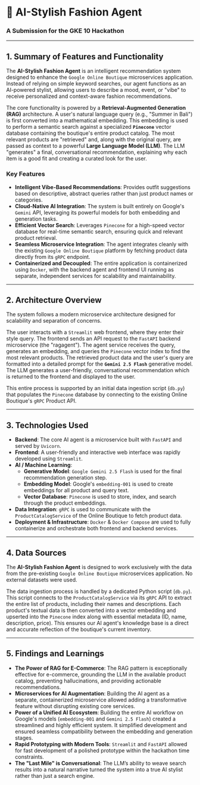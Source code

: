# 🤖 AI-Stylish Fashion Agent

### A Submission for the GKE 10 Hackathon

---

## 1. Summary of Features and Functionality

The **AI-Stylish Fashion Agent** is an intelligent recommendation system designed to enhance the `Google Online Boutique` microservices application. Instead of relying on simple keyword searches, our agent functions as an AI-powered stylist, allowing users to describe a mood, event, or "vibe" to receive personalized and context-aware fashion recommendations.

The core functionality is powered by a **Retrieval-Augmented Generation (RAG)** architecture. A user's natural language query (e.g., "Summer in Bali") is first converted into a mathematical embedding. This embedding is used to perform a semantic search against a specialized **`Pinecone`** vector database containing the boutique's entire product catalog. The most relevant products are "retrieved" and, along with the original query, are passed as context to a powerful **Large Language Model (LLM)**. The LLM "generates" a final, conversational recommendation, explaining why each item is a good fit and creating a curated look for the user.

### Key Features

* **Intelligent Vibe-Based Recommendations**: Provides outfit suggestions based on descriptive, abstract queries rather than just product names or categories.
* **Cloud-Native AI Integration**: The system is built entirely on Google's `Gemini` API, leveraging its powerful models for both embedding and generation tasks.
* **Efficient Vector Search**: Leverages `Pinecone` for a high-speed vector database for real-time semantic search, ensuring quick and relevant product retrieval.
* **Seamless Microservice Integration**: The agent integrates cleanly with the existing `Google Online Boutique` platform by fetching product data directly from its `gRPC` endpoint.
* **Containerized and Decoupled**: The entire application is containerized using `Docker`, with the backend agent and frontend UI running as separate, independent services for scalability and maintainability.

---

## 2. Architecture Overview

The system follows a modern microservice architecture designed for scalability and separation of concerns.

The user interacts with a `Streamlit` web frontend, where they enter their style query. The frontend sends an API request to the `FastAPI` backend microservice (the "ragagent"). The agent service receives the query, generates an embedding, and queries the `Pinecone` vector index to find the most relevant products. The retrieved product data and the user's query are formatted into a detailed prompt for the **`Gemini 2.5 Flash`** generative model. The LLM generates a user-friendly, conversational recommendation which is returned to the frontend and displayed to the user.

This entire process is supported by an initial data ingestion script (`db.py`) that populates the `Pinecone` database by connecting to the existing Online Boutique's `gRPC` Product API.

---

## 3. Technologies Used

* **Backend**: The core AI agent is a microservice built with `FastAPI` and served by `Uvicorn`.
* **Frontend**: A user-friendly and interactive web interface was rapidly developed using `Streamlit`.
* **AI / Machine Learning**:
    * **Generative Model**: `Google Gemini 2.5 Flash` is used for the final recommendation generation step.
    * **Embedding Model**: Google's `embedding-001` is used to create embeddings for all product and query text.
    * **Vector Database**: `Pinecone` is used to store, index, and search through the product embeddings.
* **Data Integration**: `gRPC` is used to communicate with the `ProductCatalogService` of the Online Boutique to fetch product data.
* **Deployment & Infrastructure**: `Docker` & `Docker Compose` are used to fully containerize and orchestrate both frontend and backend services.

---

## 4. Data Sources

The **AI-Stylish Fashion Agent** is designed to work exclusively with the data from the pre-existing `Google Online Boutique` microservices application. No external datasets were used.

The data ingestion process is handled by a dedicated Python script (`db.py`). This script connects to the `ProductCatalogService` via its `gRPC` API to extract the entire list of products, including their names and descriptions. Each product's textual data is then converted into a vector embedding and upserted into the `Pinecone` index along with essential metadata (ID, name, description, price). This ensures our AI agent's knowledge base is a direct and accurate reflection of the boutique's current inventory.

---

## 5. Findings and Learnings

* **The Power of RAG for E-Commerce**: The RAG pattern is exceptionally effective for e-commerce, grounding the LLM in the available product catalog, preventing hallucinations, and providing actionable recommendations.
* **Microservices for AI Augmentation**: Building the AI agent as a separate, containerized microservice allowed adding a transformative feature without disrupting existing core services.
* **Power of a Unified AI Ecosystem**: Building the entire AI workflow on Google's models (`embedding-001` and `Gemini 2.5 Flash`) created a streamlined and highly efficient system. It simplified development and ensured seamless compatibility between the embedding and generation stages.
* **Rapid Prototyping with Modern Tools**: `Streamlit` and `FastAPI` allowed for fast development of a polished prototype within the hackathon time constraints.
* **The "Last Mile" is Conversational**: The LLM’s ability to weave search results into a natural narrative turned the system into a true AI stylist rather than just a search engine.
